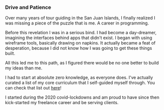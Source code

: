 ### Drive and Patience

Over many years of tour guiding in the
San Juan Islands, I finally realized I
was missing a piece of the puzzle that
is me. A career in programming.

Before this revelation I was in a
serious bind. I had become a
day-dreamer, imagining the interfaces
behind apps that didn't exist. I began
with using wireframe tools, basically
drawing on napkins. It actually became a
feat of desperation, because I did not
know how I was going to get these things
built.

All this led me to this path, as I
figured there would be no one better to
build my ideas than me.

I had to start at absolute zero
knowledge, as everyone does. I've
actually curated a list of my core
curriculum that I self-guided myself
through. You can check that list out
<a href="https://medium.com/@william.owen.dev/web-development-resources-8878c5efec76" target="_blank">here</a>!

I started during the 2020
covid-lockdowns and am proud to have
since then kick-started my freelance
career and be serving clients.

<!-- <hr/>/ -->
